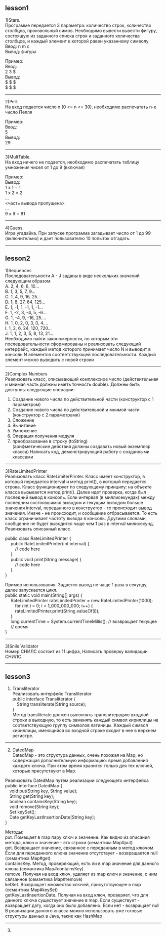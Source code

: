 ## lesson1
   
1)Stars.  
Программе передается 3 параметра: количество строк, количество столбцов, произвольный симов. Необходимо вывести вывести фигуру, состоящую из заданного списка строк и заданного количества столбцов, и каждый элемент в которой равен указанному символу.  
Ввод: n m c  
Вывод: фигура  
  
Пример:  
Ввод:   
2 3 $  
Вывод:    
$ $ $  
$ $ $  
____
2)Pell.  
На вход подается число n (0 <= n <= 30), необходимо распечатать n-e число Пелля  
  
Пример:  
Ввод:     
5  
Вывод:  
29  
____
3)MultTable.  
На вход ничего не подается, необходимо распечатать таблицу умножения чисел от 1 до 9 (включая)  
  
Пример:  
Вывод:  
1 x 1 = 1  
1 x 2 = 2  
…  
<часть вывода пропущена>  
…  
9 x 9 = 81  
____
4)Guess.   
Игра угадайка. При запуске программа загадывает число от 1 до 99 (включительно) и дает пользователю 10 попыток отгадать.  
____

## lesson2

1)Sequences  
Последовательности A - J заданы в виде нескольких значений следующим образом  
A. 2, 4, 6, 8, 10...  
B. 1, 3, 5, 7, 9...  
C. 1, 4, 9, 16, 25...  
D. 1, 8, 27, 64, 125...  
E. 1, -1, 1, -1, 1, -1...  
F. 1, -2, 3, -4, 5, -6...  
G. 1, -4, 9, -16, 25....  
H. 1, 0, 2, 0, 3, 0, 4....  
I. 1, 2, 6, 24, 120, 720...  
J. 1, 1, 2, 3, 5, 8, 13, 21…  
Необходимо найти закономерности, по которым эти последовательности
сформированы и реализовать следующий интерфейс, каждый метод которого
принимает число N и выводит в консоль N элементов соответствующей
последовательности. Каждый элемент можно выводить с новой строки
____

2)Complex Numbers  
Реализовать класс, описывающий комплексное число (действительная и мнимая часть
должны иметь точность double). Должны быть доступны следующие операции:  
1. Cоздание нового числа по действительной части (конструктор с 1
параметром)  
2. Создание нового числа по действительной и мнимой части (конструктор
с 2 параметрами)  
3. Сложение  
4. Вычитание  
5. Умножение  
6. Операция получения модуля  
7. преобразование в строку (toString)  
(арифметические действия должны создавать новый экземпляр класса)
Написать код, демонстрирующий работу с созданными классами
____

3)RateLimitedPrinter  
Реализовать класс RateLimiterPrinter. Класс имеет конструктор, в который передается
interval и метод print(), в который передается строка. Класс функционирует по
следующему принципу: на объекте класса вызывается метод print(). Далее идет
проверка, когда был последний вывод в консоль. Если интервал (в миллисекундах)
между последним состоявшимся выводом и текущим выводом больше значения
interval, переданного в конструктор - то происходит вывод значения. Иначе - не
происходит, и сообщение отбрасывается. То есть класс ограничивает частоту вывода в
консоль. Другими словами, сообщение не будет выводится чаще чем 1 раз в interval
милисекунд. Реализовать описанный класс.  

public class RateLimitedPrinter {  
&emsp;   public RateLimitedPrinter(int interval) {  
&emsp;&emsp;      // code here  
&emsp;   }  
&emsp;   public void print(String message) {  
&emsp;&emsp;      // code here  
&emsp;   }  
}
  
Пример использования. Задается вывод не чаще 1 раза в секунду, далее
запускается цикл.  
public static void main(String[] args) {  
&emsp;   RateLimitedPrinter rateLimitedPrinter = new RateLimitedPrinter(1000);  
&emsp;&emsp;      for (int i = 0; i < 1_000_000_000; i++) {  
&emsp;&emsp;      rateLimitedPrinter.print(String.valueOf(i));  
&emsp;   }  
&emsp;   long currentTime = System.currentTimeMillis(); // возвращает текущее  
&emsp;   // время  
}  
____

3)Snils Validator  
Номер СНИЛС состоит из 11 цифра, Написать проверку валидации СНИЛС.
____

## lesson3
  
  
1) Transliterator  
Реализовать интерфейс Transliterator    
public interface Transliterator {  
&emsp;String transliterate(String source);  
}  
Метод transliterate должен выполнять транслитерацию входной строки в выходную, то
есть заменять каждый символ кириллицы на соответствующую группу символов
латиницы. Каждый символ кириллицы, имеющийся во входной строке входит в нее в
верхнем регистре.
____

2) DatedMap    
DatedMap - это структура данных, очень похожая на Map, но содержащая
дополнительную информацию: время добавления каждого ключа. При этом время
хранится только для тех ключей, которые присутствуют в Map.  
  
Реализовать DatedMap путем реализации следующего интерфейса     
public interface DatedMap {  
&emsp;void put(String key, String value);  
&emsp;String get(String key);  
&emsp;boolean containsKey(String key);  
&emsp;void remove(String key);  
&emsp;Set<String> keySet();  
&emsp;Date getKeyLastInsertionDate(String key);  
}  
  
Методы:  
put. Помещает в map пару ключ и значение. Как видно из описания метода, ключ и
значение - это строки (семантика Map#put)  
get. Возвращает значение, связанное с переданным в метод ключом. Если для
переданного ключа значение отсутствует - возвращается null (семантика Map#get)  
containsKey. Метод, проверяющий, есть ли в map значение для данного ключа
(семантика Map#containsKey).  
remove. Получая на вход ключ, удаляет из map ключ и значение, с ним связанное
(семантика Map#remove)  
ketSet. Возвращает множество ключей, присутствующее в map (семантика
Map#keySet)  
getKeyLastInsertionDate. Получая на вход ключ, проверяет, что для данного ключа
существует значение в map. Если существует - возвращает дату, когда оно было
добавлено. Если нет - возвращает null  
В реализации данного класса можно использовать уже готовые структуры данных в
Java, такие как HashMap  
____ 

3)
